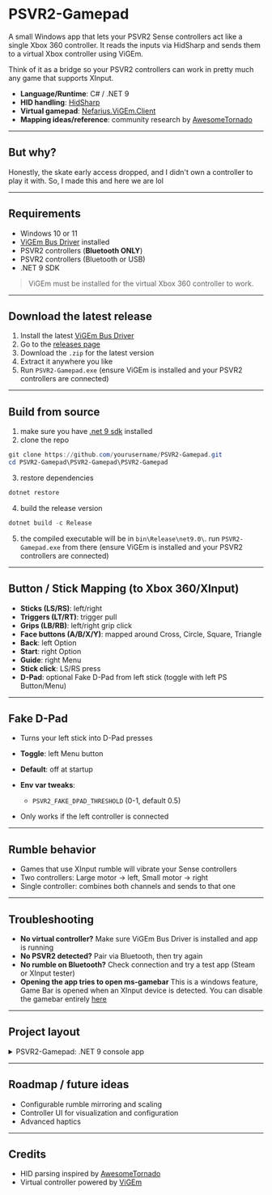 # PSVR2-Gamepad

A small Windows app that lets your PSVR2 Sense controllers act like a single Xbox 360 controller. It reads the inputs via HidSharp and sends them to a virtual Xbox controller using ViGEm.

Think of it as a bridge so your PSVR2 controllers can work in pretty much any game that supports XInput.

* **Language/Runtime**: C# / .NET 9
* **HID handling**: [HidSharp](https://github.com/IntergatedCircuits/HidSharp)
* **Virtual gamepad**: [Nefarius.ViGEm.Client](https://github.com/ViGEm/ViGEm.NET)
* **Mapping ideas/reference**: community research by [AwesomeTornado](https://github.com/AwesomeTornado/PSVR2-controller-explorer)

---

## But why?  
Honestly, the skate early access dropped, and I didn't own a controller to play it with. So, I made this and here we are lol

---

## Requirements

* Windows 10 or 11
* [ViGEm Bus Driver](https://github.com/nefarius/ViGEmBus/releases/latest) installed
* PSVR2 controllers (**Bluetooth ONLY**)
* PSVR2 controllers (Bluetooth or USB)
* .NET 9 SDK

> ViGEm must be installed for the virtual Xbox 360 controller to work.

---

## Download the latest release

1. Install the latest [ViGEm Bus Driver](https://github.com/nefarius/ViGEmBus/releases/latest)
2. Go to the [releases page](https://github.com/BlueberryWolf/PSVR2-Gamepad/releases/latest)
3. Download the `.zip` for the latest version
4. Extract it anywhere you like
5. Run `PSVR2-Gamepad.exe` (ensure ViGEm is installed and your PSVR2 controllers are connected)

---

## Build from source

1. make sure you have [.net 9 sdk](https://dotnet.microsoft.com/en-us/download/dotnet/9.0) installed
2. clone the repo

```powershell
git clone https://github.com/yourusername/PSVR2-Gamepad.git
cd PSVR2-Gamepad\PSVR2-Gamepad\PSVR2-Gamepad
```

3. restore dependencies

```powershell
dotnet restore
```

4. build the release version

```powershell
dotnet build -c Release
```

5. the compiled executable will be in `bin\Release\net9.0\`. run `PSVR2-Gamepad.exe` from there (ensure ViGEm is installed and your PSVR2 controllers are connected)

---

## Button / Stick Mapping (to Xbox 360/XInput)

* **Sticks (LS/RS)**: left/right
* **Triggers (LT/RT)**: trigger pull
* **Grips (LB/RB)**: left/right grip click
* **Face buttons (A/B/X/Y)**: mapped around Cross, Circle, Square, Triangle
* **Back**: left Option
* **Start**: right Option
* **Guide**: right Menu
* **Stick click**: LS/RS press
* **D-Pad**: optional Fake D-Pad from left stick (toggle with left PS Button/Menu)

---

## Fake D-Pad

* Turns your left stick into D-Pad presses
* **Toggle**: left Menu button
* **Default**: off at startup
* **Env var tweaks**:

  * `PSVR2_FAKE_DPAD_THRESHOLD` (0-1, default 0.5)
* Only works if the left controller is connected

---

## Rumble behavior

* Games that use XInput rumble will vibrate your Sense controllers
* Two controllers: Large motor -> left, Small motor -> right
* Single controller: combines both channels and sends to that one

---

## Troubleshooting


* **No virtual controller?** Make sure ViGEm Bus Driver is installed and app is running
* **No PSVR2 detected?** Pair via Bluetooth, then try again
* **No rumble on Bluetooth?** Check connection and try a test app (Steam or XInput tester)
* **Opening the app tries to open ms-gamebar** This is a windows feature, Game Bar is opened when an XInput device is detected. You can disable the gamebar entirely [here](https://github.com/AveYo/Gaming/blob/main/ms-gamebar-annoyance.bat)

---

## Project layout

<details>
<summary>PSVR2-Gamepad: .NET 9 console app</summary>

* `Program.cs`: app entry point; device discovery and main loop

* `Bridge/ViGEmBridge.cs`: XInput emulation and rumble routing to PSVR2

* `Communication/RumbleProtocol.cs`: USB/Bluetooth rumble packets (0x02/0x31, CRC32)

* `Hardware/PSVR2Controller.cs`: HID open/read/write; connection (USB/BLE)

* `Hardware/HidDeviceExtensions.cs`: helpers for HidSharp

* `Parsing/ReportParser.cs`: parse input reports to model

* `Models/PSVR2Report.cs`: strongly-typed controller state

* `Mapping/Xbox360Mapping.cs`: map PSVR2 state to Xbox 360 buttons/axes

* `Features/FakeDpad.cs`: dominant-axis D-Pad from left stick

* `Features/FakeDpadConfig.cs`: configuration and env binding

* `Constants/PSVR2Constants.cs`: vendor/product IDs, report IDs, sizes, bit masks

* `UI/ConsoleDisplay.cs`: console HUD and runtime status

* `PSVR2-Gamepad.csproj`: project metadata and NuGet dependencies

* `PSVR2-Gamepad/PSVR2-Gamepad.sln`: solution file

</details>

---

## Roadmap / future ideas

* Configurable rumble mirroring and scaling
* Controller UI for visualization and configuration  
* Advanced haptics

---

## Credits

* HID parsing inspired by [AwesomeTornado](https://github.com/AwesomeTornado)
* Virtual controller powered by [ViGEm](https://github.com/nefarius/ViGEmBus/releases/latest)
